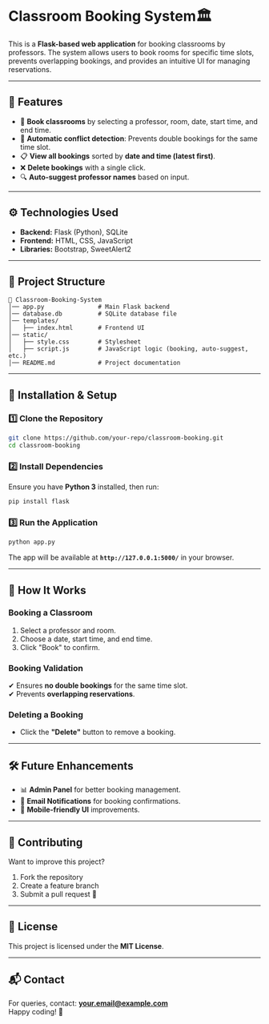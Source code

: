 # **Classroom Booking System🏛️**  

This is a **Flask-based web application** for booking classrooms by professors. The system allows users to book rooms for specific time slots, prevents overlapping bookings, and provides an intuitive UI for managing reservations.

---

## **📌 Features**
- 📅 **Book classrooms** by selecting a professor, room, date, start time, and end time.
- 🔄 **Automatic conflict detection**: Prevents double bookings for the same time slot.
- 📋 **View all bookings** sorted by **date and time (latest first)**.
- ❌ **Delete bookings** with a single click.
- 🔍 **Auto-suggest professor names** based on input.

---

## **⚙️ Technologies Used**
- **Backend:** Flask (Python), SQLite
- **Frontend:** HTML, CSS, JavaScript
- **Libraries:** Bootstrap, SweetAlert2

---

## **📂 Project Structure**
```
📂 Classroom-Booking-System
│── app.py               # Main Flask backend
│── database.db          # SQLite database file
│── templates/
│   ├── index.html       # Frontend UI
│── static/
│   ├── style.css        # Stylesheet
│   ├── script.js        # JavaScript logic (booking, auto-suggest, etc.)
│── README.md            # Project documentation
```

---

## **🚀 Installation & Setup**
### **1️⃣ Clone the Repository**
```sh
git clone https://github.com/your-repo/classroom-booking.git
cd classroom-booking
```

### **2️⃣ Install Dependencies**
Ensure you have **Python 3** installed, then run:
```sh
pip install flask
```

### **3️⃣ Run the Application**
```sh
python app.py
```
The app will be available at **`http://127.0.0.1:5000/`** in your browser.

---

## **🔧 How It Works**
### **Booking a Classroom**
1. Select a professor and room.
2. Choose a date, start time, and end time.
3. Click "Book" to confirm.

### **Booking Validation**
✔ Ensures **no double bookings** for the same time slot.  
✔ Prevents **overlapping reservations**.

### **Deleting a Booking**
- Click the **"Delete"** button to remove a booking.

---

## **🛠 Future Enhancements**
- 📊 **Admin Panel** for better booking management.
- 📩 **Email Notifications** for booking confirmations.
- 📱 **Mobile-friendly UI** improvements.

---

## **🤝 Contributing**
Want to improve this project?  
1. Fork the repository  
2. Create a feature branch  
3. Submit a pull request 🚀

---

## **📜 License**
This project is licensed under the **MIT License**.

---

## **📬 Contact**
For queries, contact: **your.email@example.com**  
Happy coding! 🎉